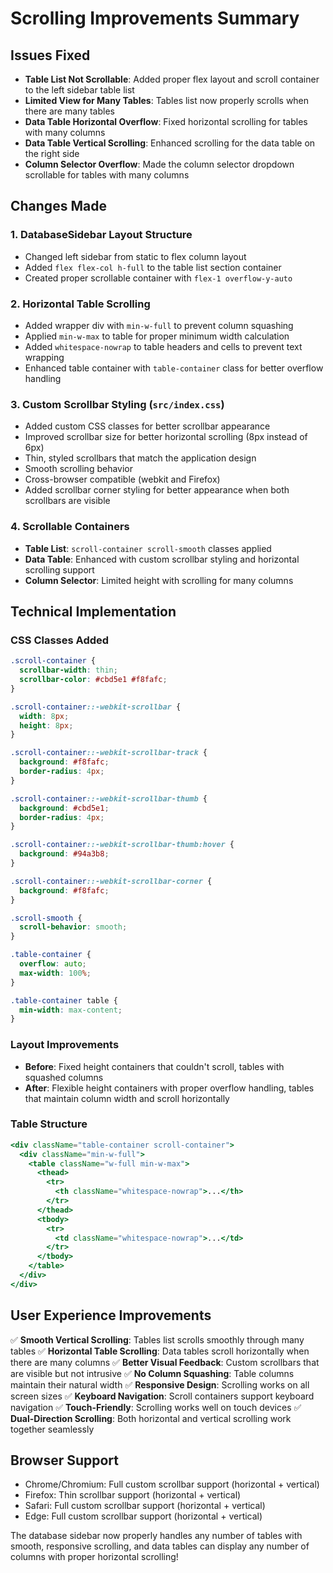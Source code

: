 # Scrolling Improvements Summary

## Issues Fixed
- **Table List Not Scrollable**: Added proper flex layout and scroll container to the left sidebar table list
- **Limited View for Many Tables**: Tables list now properly scrolls when there are many tables
- **Data Table Horizontal Overflow**: Fixed horizontal scrolling for tables with many columns
- **Data Table Vertical Scrolling**: Enhanced scrolling for the data table on the right side
- **Column Selector Overflow**: Made the column selector dropdown scrollable for tables with many columns

## Changes Made

### 1. DatabaseSidebar Layout Structure
- Changed left sidebar from static to flex column layout
- Added `flex flex-col h-full` to the table list section container
- Created proper scrollable container with `flex-1 overflow-y-auto`

### 2. Horizontal Table Scrolling
- Added wrapper div with `min-w-full` to prevent column squashing
- Applied `min-w-max` to table for proper minimum width calculation
- Added `whitespace-nowrap` to table headers and cells to prevent text wrapping
- Enhanced table container with `table-container` class for better overflow handling

### 3. Custom Scrollbar Styling (`src/index.css`)
- Added custom CSS classes for better scrollbar appearance
- Improved scrollbar size for better horizontal scrolling (8px instead of 6px)
- Thin, styled scrollbars that match the application design
- Smooth scrolling behavior
- Cross-browser compatible (webkit and Firefox)
- Added scrollbar corner styling for better appearance when both scrollbars are visible

### 4. Scrollable Containers
- **Table List**: `scroll-container scroll-smooth` classes applied
- **Data Table**: Enhanced with custom scrollbar styling and horizontal scrolling support
- **Column Selector**: Limited height with scrolling for many columns

## Technical Implementation

### CSS Classes Added
```css
.scroll-container {
  scrollbar-width: thin;
  scrollbar-color: #cbd5e1 #f8fafc;
}

.scroll-container::-webkit-scrollbar {
  width: 8px;
  height: 8px;
}

.scroll-container::-webkit-scrollbar-track {
  background: #f8fafc;
  border-radius: 4px;
}

.scroll-container::-webkit-scrollbar-thumb {
  background: #cbd5e1;
  border-radius: 4px;
}

.scroll-container::-webkit-scrollbar-thumb:hover {
  background: #94a3b8;
}

.scroll-container::-webkit-scrollbar-corner {
  background: #f8fafc;
}

.scroll-smooth {
  scroll-behavior: smooth;
}

.table-container {
  overflow: auto;
  max-width: 100%;
}

.table-container table {
  min-width: max-content;
}
```

### Layout Improvements
- **Before**: Fixed height containers that couldn't scroll, tables with squashed columns
- **After**: Flexible height containers with proper overflow handling, tables that maintain column width and scroll horizontally

### Table Structure
```jsx
<div className="table-container scroll-container">
  <div className="min-w-full">
    <table className="w-full min-w-max">
      <thead>
        <tr>
          <th className="whitespace-nowrap">...</th>
        </tr>
      </thead>
      <tbody>
        <tr>
          <td className="whitespace-nowrap">...</td>
        </tr>
      </tbody>
    </table>
  </div>
</div>
```

## User Experience Improvements
✅ **Smooth Vertical Scrolling**: Tables list scrolls smoothly through many tables
✅ **Horizontal Table Scrolling**: Data tables scroll horizontally when there are many columns
✅ **Better Visual Feedback**: Custom scrollbars that are visible but not intrusive
✅ **No Column Squashing**: Table columns maintain their natural width
✅ **Responsive Design**: Scrolling works on all screen sizes
✅ **Keyboard Navigation**: Scroll containers support keyboard navigation
✅ **Touch-Friendly**: Scrolling works well on touch devices
✅ **Dual-Direction Scrolling**: Both horizontal and vertical scrolling work together seamlessly

## Browser Support
- Chrome/Chromium: Full custom scrollbar support (horizontal + vertical)
- Firefox: Thin scrollbar support (horizontal + vertical)
- Safari: Full custom scrollbar support (horizontal + vertical)
- Edge: Full custom scrollbar support (horizontal + vertical)

The database sidebar now properly handles any number of tables with smooth, responsive scrolling, and data tables can display any number of columns with proper horizontal scrolling!
